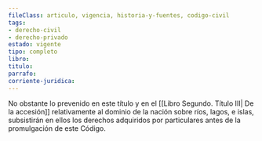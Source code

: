 ```yaml
---
fileClass: articulo, vigencia, historia-y-fuentes, codigo-civil
tags:
- derecho-civil
- derecho-privado
estado: vigente
tipo: completo
libro:
titulo:
parrafo:
corriente-juridica:
---
```

No obstante lo prevenido en este título y en el [[Libro Segundo. Título III| De la accesión]] relativamente al dominio de la nación sobre ríos, lagos, e islas, subsistirán en ellos los derechos adquiridos por particulares antes de la promulgación de este Código.